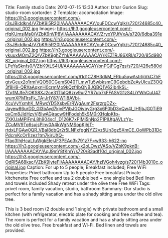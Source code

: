 Title: Family studio
Date: 2012-07-15 13:33
Author: Izhar Gurion
Slug: studio-room
sortorder: 2
Template: accomodation
Image: https://lh3.googleusercontent.com/-r3sJBiddkn4/VZbK9i5R20I/AAAAAAAACAY/ouFDCcwYglk/s720/24685c40_original_002.jpg
Images: https://lh3.googleusercontent.com/-rfqKUmsjMs0/VZbK9nVP8VI/AAAAAAAACAY/ZryxYPJfVxA/s720/6dba391e_original_002.jpg
        https://lh3.googleusercontent.com/-r3sJBiddkn4/VZbK9i5R20I/AAAAAAAACAY/ouFDCcwYglk/s720/24685c40_original_002.jpg
        https://lh3.googleusercontent.com/-ykuuxMOmZ2Q/VZbK9ghZYhI/AAAAAAAACAY/KEZ1RJ86XRI/s720/85d98082_original_002.jpg
        https://lh3.googleusercontent.com/-LPeYaSknfs0/VZbK9tLS4UI/AAAAAAAACAY/bnPGjFGg7qs/s720/426e580d_original_002.jpg
        https://lh3.googleusercontent.com/61d1CZ8H3dkM_ERbu5qwAstrIjiVkC7hFgtvGeux2o1rmlVQO50CGemS040TLmwTu5wbksmC9GpbdbZeAyUIcuZ3OQ3f8H9-QRXaAqxnH0crmMo9kQzf4bQNBJQBQ1V62ib4kSL-1Zq1MJfe7iOKS8XJ2ce31TlaIQ8zrv9urZYR7ub7kFFASVG1zS4LiYWhCuU47wumXPM1rsFk_TA-JrIY87jW1l8AVbi-XcuVyYxmhK_MRwcYD5XsbvErRWgAum2FsrzrgDZx-Jayew86urDD_Gl3bAyd7kjvPVjbJGOivbyGrg3x6F0bD3vQw4I_IHfjbJG0TiE9pxCm8JIdHzvVj5lwAGjracw9HFodeh5kSM0rXHqIpKfp-ZXKUaMPlFmL8h904sc1_D126K7xPIMi5nNp2F1PlUtgAVLzYp-ZCuMV9Tq6sujsPlny0A4kWgNMSopKjhjT-rtdxLFGAw0QR_VBaI8dbQr2r5LNFxfpgNYZ2vz5Un3gz5XmCE_OoWPb31DcPdcmKcOr1Izez1tm7kirUXQ-Ffao3IhjHcaLfuWgkEIejJF3PEAo3k791z7F=w933-h622-no
        https://lh3.googleusercontent.com/-x2oLOwzVASo/VZbK9pknB-I/AAAAAAAACAY/AqJ9mY8fKmY/s720/83adf10d_original_002.jpg
        https://lh3.googleusercontent.com/-OdRl5A68ksc/VZbK9lyteFI/AAAAAAAACAY/hzIVGoh4vzg/s720/14b3010c_original.jpg
Caption: For up to 5 people; Breakfast included; Free WiFi
Properties: Privet bathroom
            Up to 5 people
            Free breakfast
            Private kitchenette
            Free coffee and tea
            2 double bed + one single bed
            Bed linen and towels included
            Shady retreat under the olive tree
            Free WiFi
Tags: privet room, family vacation, studio, bathroom
Summary: Our studio is perfect for a family vacation and has a shady sitting area under the old olive tree.

This is 3 bed room (2 double and 1 single) with private bathroom and a small kitchen (with refrigerator, electric plate for cooking and free coffee and tea).
The room is perfect for a family vacation and has a shady sitting area under the old olive tree. Free breakfast and Wi-Fi. Bed linen and towels are provided.
